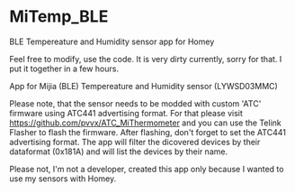 # MiTemp_BLE

BLE Tempereature and Humidity sensor app for Homey

Feel free to modify, use the code. It is very dirty currently, sorry for that. I put it together in a few hours.


App for Mijia (BLE) Tempereature and Humidity sensor (LYWSD03MMC)

Please note, that the sensor needs to be modded with custom 'ATC' firmware using ATC441 advertising format.
For that please visit https://github.com/pvvx/ATC_MiThermometer and you can use the Telink Flasher to flash the firmware.
After flashing, don't forget to set the ATC441 advertising format.
The app will filter the dicovered devices by their dataformat (0x181A) and will list the devices by their name.

Please not, I'm not a developer, created this app only because I wanted to use my sensors with Homey.
